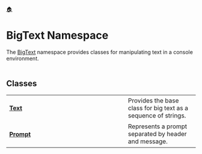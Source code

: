 <a href="https://github.com/cipher-1i/BigConsole/blob/master/README.md#bigconsole">🏠</a>
<h1 id="bigtext-namespace">BigText Namespace</h1>
The <a href="#bigtext-namespace">BigText</a> namespace provides classes for manipulating text in a console environment.
<br/><br/>
<h2>Classes</h2>
<table>
<tbody>
<tr>
<td width="300">
<h4><a href="https://github.com/cipher-1i/BigConsole/blob/master/documentation/BigText/Text.md#text-class">Text</a></h4>
</td>
<td>
Provides the base class for big text as a sequence of strings.
</td>
</tr>
<tr>
<td>
<h4><a href="https://github.com/cipher-1i/BigConsole/blob/master/documentation/BigText/Prompt.md#prompt-class">Prompt</a></h4>
</td>
<td>
Represents a prompt separated by header and message.
</td>
</tr>
</tbody>
</table>
